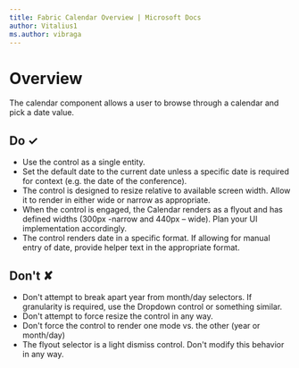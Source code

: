 ```yaml
---
title: Fabric Calendar Overview | Microsoft Docs
author: Vitalius1
ms.author: vibraga
---
```


# Overview
The calendar component allows a user to browse through a calendar and pick a date value.



## Do &#10003;
- Use the control as a single entity.
- Set the default date to the current date unless a specific date is required for context (e.g. the date of the conference).
- The control is designed to resize relative to available screen width. Allow it to render in either wide or narrow as appropriate.
- When the control is engaged, the Calendar renders as a flyout and has defined widths (300px -narrow and 440px – wide). Plan your UI implementation accordingly.
- The control renders date in a specific format. If allowing for manual entry of date, provide helper text in the appropriate format.


## Don't &#10008;
- Don't attempt to break apart year from month/day selectors. If granularity is required, use the Dropdown control or something similar.
- Don't attempt to force resize the control in any way.
- Don't force the control to render one mode vs. the other (year or month/day)
- The flyout selector is a light dismiss control. Don't modify this behavior in any way.
